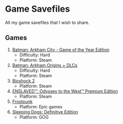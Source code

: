 # Game Savefiles

All my game savefiles that I wish to share.

## Games

1. [Batman: Arkham City - Game of the Year Edition](./arkham-city)
   - Difficulty: Hard
   - Platform: Steam
2. [Batman: Arkham Origins + DLCs](./arkham-origins)
   - Difficulty: Hard
   - Platform: Steam
3. [Bioshock 2](./bioshock-2)
   - Platform: Steam
4. [ENSLAVED™: Odyssey to the West™ Premium Edition](./enslaved)
   - Platform: Steam
5. [Frostpunk](https://github.com/batm0n-can-fly/frostpunk-savegame)
   - Platform: Epic games
6. [Sleeping Dogs: Definitive Edition](./sleeping-dogs)
   - Platform: GOG
